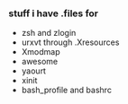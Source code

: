 ### stuff i have .files for
* zsh and zlogin
* urxvt through .Xresources
* Xmodmap
* awesome
* yaourt
* xinit
* bash_profile and bashrc